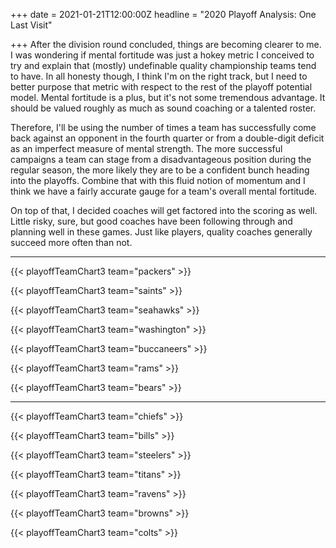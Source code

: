 +++
date = 2021-01-21T12:00:00Z
headline = "2020 Playoff Analysis: One Last Visit"

+++
After the division round concluded, things are becoming clearer to me. I was wondering if mental fortitude was just a hokey metric I conceived to try and explain that (mostly) undefinable quality championship teams tend to have. In all honesty though, I think I'm on the right track, but I need to better purpose that metric with respect to the rest of the playoff potential model. Mental fortitude is a plus, but it's not some tremendous advantage. It should be valued roughly as much as sound coaching or a talented roster.

Therefore, I'll be using the number of times a team has successfully come back against an opponent in the fourth quarter or from a double-digit deficit as an imperfect measure of mental strength. The more successful campaigns a team can stage from a disadvantageous position during the regular season, the more likely they are to be a confident bunch heading into the playoffs. Combine that with this fluid notion of momentum and I think we have a fairly accurate gauge for a team's overall mental fortitude.

On top of that, I decided coaches will get factored into the scoring as well. Little risky, sure, but good coaches have been following through and planning well in these games. Just like players, quality coaches generally succeed more often than not.

***

{{< playoffTeamChart3 team="packers" >}}

{{< playoffTeamChart3 team="saints" >}}

{{< playoffTeamChart3 team="seahawks" >}}

{{< playoffTeamChart3 team="washington" >}}

{{< playoffTeamChart3 team="buccaneers" >}}

{{< playoffTeamChart3 team="rams" >}}

{{< playoffTeamChart3 team="bears" >}}

***

{{< playoffTeamChart3 team="chiefs" >}}

{{< playoffTeamChart3 team="bills" >}}

{{< playoffTeamChart3 team="steelers" >}}

{{< playoffTeamChart3 team="titans" >}}

{{< playoffTeamChart3 team="ravens" >}}

{{< playoffTeamChart3 team="browns" >}}

{{< playoffTeamChart3 team="colts" >}}
